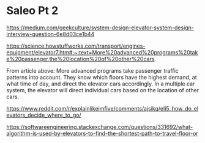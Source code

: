 <h1>Saleo Pt 2</h1>

https://medium.com/geekculture/system-design-elevator-system-design-interview-question-6e8d03ce1b44

https://science.howstuffworks.com/transport/engines-equipment/elevator7.htm#:~:text=More%20advanced%20programs%20take%20passenger,the%20location%20of%20other%20cars.

From article above: More advanced programs take passenger traffic patterns into account. They know which floors have the highest demand, at what time of day, and direct the elevator cars accordingly. In a multiple car system, the elevator will direct individual cars based on the location of other cars.

https://www.reddit.com/r/explainlikeimfive/comments/ajsikq/eli5_how_do_elevators_decide_where_to_go/

https://softwareengineering.stackexchange.com/questions/331692/what-algorithm-is-used-by-elevators-to-find-the-shortest-path-to-travel-floor-or
